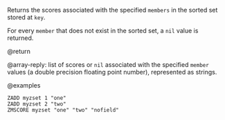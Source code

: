 Returns the scores associated with the specified `members` in the sorted set
stored at `key`.

For every `member` that does not exist in the sorted set, a `nil` value is
returned.

@return

@array-reply: list of scores or `nil` associated with the specified `member`
values (a double precision floating point number), represented as strings.

@examples

```cli
ZADD myzset 1 "one"
ZADD myzset 2 "two"
ZMSCORE myzset "one" "two" "nofield"
```
